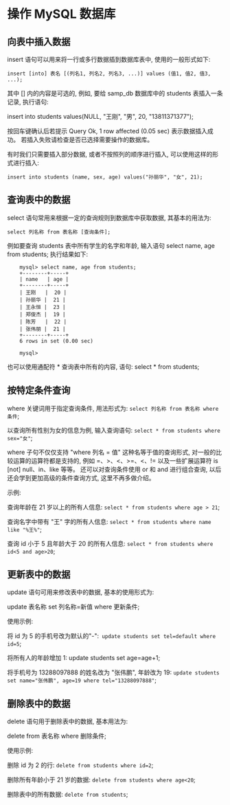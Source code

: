 # 操作 MySQL 数据库

## 向表中插入数据

insert 语句可以用来将一行或多行数据插到数据库表中, 使用的一般形式如下:

```
insert [into] 表名 [(列名1, 列名2, 列名3, ...)] values (值1, 值2, 值3, ...);
```

其中 [] 内的内容是可选的, 例如, 要给 samp_db 数据库中的 students 表插入一条记录, 执行语句:

insert into students values(NULL, "王刚", "男", 20, "13811371377");

按回车键确认后若提示 Query Ok, 1 row affected (0.05 sec) 表示数据插入成功。 若插入失败请检查是否已选择需要操作的数据库。


有时我们只需要插入部分数据, 或者不按照列的顺序进行插入, 可以使用这样的形式进行插入:

```
insert into students (name, sex, age) values("孙丽华", "女", 21);
```

## 查询表中的数据

select 语句常用来根据一定的查询规则到数据库中获取数据, 其基本的用法为:

```
select 列名称 from 表名称 [查询条件];
```

例如要查询 students 表中所有学生的名字和年龄, 输入语句 select name, age from students; 执行结果如下:

```
	mysql> select name, age from students;
	+--------+-----+
	| name   | age |
	+--------+-----+
	| 王刚   |  20 |
	| 孙丽华 |  21 |
	| 王永恒 |  23 |
	| 郑俊杰 |  19 |
	| 陈芳   |  22 |
	| 张伟朋 |  21 |
	+--------+-----+
	6 rows in set (0.00 sec)

	mysql>
```

也可以使用通配符 * 查询表中所有的内容, 语句: select * from students;

## 按特定条件查询

where 关键词用于指定查询条件, 用法形式为: `select 列名称 from 表名称 where 条件`;

以查询所有性别为女的信息为例, 输入查询语句: `select * from students where sex="女"`;

where 子句不仅仅支持 "where 列名 = 值" 这种名等于值的查询形式, 对一般的比较运算的运算符都是支持的, 例如 =、>、<、>=、<、!= 以及一些扩展运算符 is [not] null、in、like 等等。 还可以对查询条件使用 or 和 and 进行组合查询, 以后还会学到更加高级的条件查询方式, 这里不再多做介绍。

示例:

查询年龄在 21 岁以上的所有人信息: `select * from students where age > 21`;

查询名字中带有 "王" 字的所有人信息: `select * from students where name like "%王%"`;

查询 id 小于 5 且年龄大于 20 的所有人信息: `select * from students where id<5 and age>20`;

## 更新表中的数据

update 语句可用来修改表中的数据, 基本的使用形式为:

update 表名称 set 列名称=新值 where 更新条件;

使用示例:

将 id 为 5 的手机号改为默认的"-":` update students set tel=default where id=5`;

将所有人的年龄增加 1: update students set age=age+1;

将手机号为 13288097888 的姓名改为 "张伟鹏", 年龄改为 19: `update students set name="张伟鹏", age=19 where tel="13288097888"`;

## 删除表中的数据

delete 语句用于删除表中的数据, 基本用法为:

delete from 表名称 where 删除条件;

使用示例:

删除 id 为 2 的行: `delete from students where id=2`;

删除所有年龄小于 21 岁的数据: `delete from students where age<20`;

删除表中的所有数据: `delete from students`;